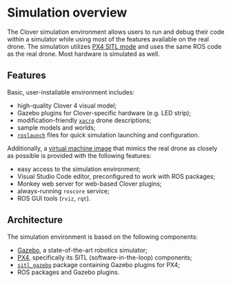 # Simulation overview

The Clover simulation environment allows users to run and debug their code within a simulator while using most of the features available on the real drone. The simulation utilizes [PX4 SITL mode](sitl.md) and uses the same ROS code as the real drone. Most hardware is simulated as well.

## Features

Basic, user-installable environment includes:

* high-quality Clover 4 visual model;
* Gazebo plugins for Clover-specific hardware (e.g. LED strip);
* modification-friendly [`xacro`](https://wiki.ros.org/xacro) drone descriptions;
* sample models and worlds;
* [`roslaunch`](https://wiki.ros.org/roslaunch) files for quick simulation launching and configuration.

Additionally, a [virtual machine image](simulation_setup_vm.md) that mimics the real drone as closely as possible is provided with the following features:

* easy access to the simulation environment;
* Visual Studio Code editor, preconfigured to work with ROS packages;
* Monkey web server for web-based Clover plugins;
* always-running `roscore` service;
* ROS GUI tools (`rviz`, `rqt`).

## Architecture

The simulation environment is based on the following components:

* [Gazebo](http://gazebosim.org/), a state-of-the-art robotics simulator;
* [PX4](https://px4.io/), specifically its SITL (software-in-the-loop) components;
* [`sitl_gazebo`](https://github.com/PX4/sitl_gazebo) package containing Gazebo plugins for PX4;
* ROS packages and Gazebo plugins.

<!-- TODO: Write more, add a diagram, etc -->
